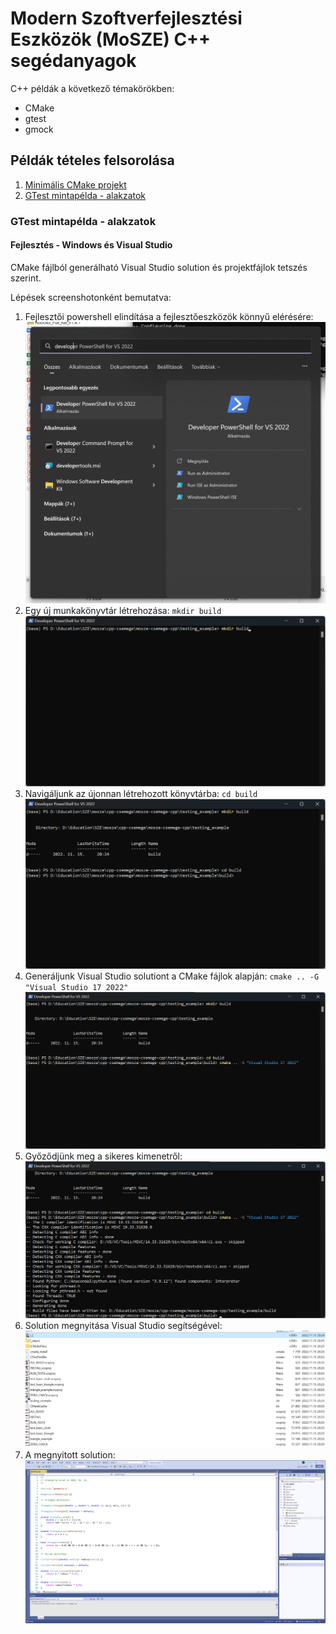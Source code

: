 # Modern Szoftverfejlesztési Eszközök (MoSZE) C++ segédanyagok
C++ példák a következő témakörökben:
- CMake
- gtest
- gmock

## Példák tételes felsorolása

1. [Minimális CMake projekt](./very_minimal)
1. [GTest mintapélda - alakzatok](./testing_example)


### GTest mintapélda - alakzatok

#### Fejlesztés - Windows és Visual Studio
CMake fájlból generálható Visual Studio solution és projektfájlok tetszés szerint.

Lépések screenshotonként bemutatva:

1. Fejlesztői powershell elindítása a fejlesztőeszközök könnyű elérésére: ![alt_text](docs/screenshots/01_start_menu.png)
1. Egy új munkakönyvtár létrehozása: ```mkdir build``` ![alt_text](docs/screenshots/02_mkdir.png)
1. Navigáljunk az újonnan létrehozott könyvtárba: ```cd build``` ![alt_text](docs/screenshots/03_navigation.png)
1. Generáljunk Visual Studio solutiont a CMake fájlok alapján: ```cmake .. -G "Visual Studio 17 2022"```![alt_text](docs/screenshots/04_projekt_generalas.png)
1. Győződjünk meg a sikeres kimenetről: ![alt_text](docs/screenshots/05_result.png)
1. Solution megnyitása Visual Studio segítségével: ![alt_text](docs/screenshots/06_gen_solution.png)
1. A megnyitott solution: ![alt_text](docs/screenshots/07_solution_source.png)
